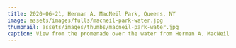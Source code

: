 ```yaml
---
title: 2020-06-21, Herman A. MacNeil Park, Queens, NY
image: assets/images/fulls/macneil-park-water.jpg
thumbnail: assets/images/thumbs/macneil-park-water.jpg
caption: View from the promenade over the water from Herman A. MacNeil Park, in Queens, NY
---
```


